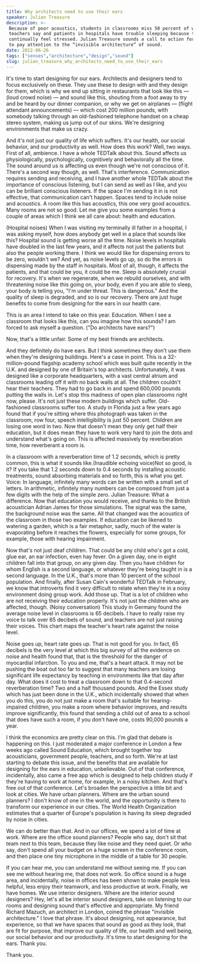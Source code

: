 ```yaml
---
title: Why architects need to use their ears
speaker: Julian Treasure
description: >-
 Because of poor acoustics, students in classrooms miss 50 percent of what their
 teachers say and patients in hospitals have trouble sleeping because they
 continually feel stressed. Julian Treasure sounds a call to action for designers
 to pay attention to the “invisible architecture” of sound.
date: 2012-06-26
tags: ["senses","architecture","design","sound"]
slug: julian_treasure_why_architects_need_to_use_their_ears
---
```


It's time to start designing for our ears. Architects and designers tend to focus
exclusively on these. They use these to design with and they design for them, which is why
we end up sitting in restaurants that look like this — (loud crowd noise) — and sound like
this, shouting from a foot away to try and be heard by our dinner companion, or why we get
on airplanes — (flight attendant announcements) — which cost 200 million pounds, with
somebody talking through an old-fashioned telephone handset on a cheap stereo system,
making us jump out of our skins. We're designing environments that make us crazy.

And it's not just our quality of life which suffers. It's our health, our social behavior,
and our productivity as well. How does this work? Well, two ways. First of all, ambience. I
have a whole TEDTalk about this. Sound affects us physiologically, psychologically,
cognitively and behaviorally all the time. The sound around us is affecting us even though
we're not conscious of it. There's a second way though, as well. That's interference.
Communication requires sending and receiving, and I have another whole TEDTalk about the
importance of conscious listening, but I can send as well as I like, and you can be
brilliant conscious listeners. If the space I'm sending it in is not effective, that
communication can't happen. Spaces tend to include noise and acoustics. A room like this
has acoustics, this one very good acoustics. Many rooms are not so good. Let me give you
some examples from a couple of areas which I think we all care about: health and
education.

(Hospital noises) When I was visiting my terminally ill father in a hospital, I was asking
myself, how does anybody get well in a place that sounds like this? Hospital sound is
getting worse all the time. Noise levels in hospitals have doubled in the last few years,
and it affects not just the patients but also the people working there. I think we would
like for dispensing errors to be zero, wouldn't we? And yet, as noise levels go up, so do
the errors in dispensing made by the staff in hospitals. Most of all, though, it affects
the patients, and that could be you, it could be me. Sleep is absolutely crucial for
recovery. It's when we regenerate, when we rebuild ourselves, and with threatening noise
like this going on, your body, even if you are able to sleep, your body is telling you,
"I'm under threat. This is dangerous." And the quality of sleep is degraded, and so is our
recovery. There are just huge benefits to come from designing for the ears in our health
care.

This is an area I intend to take on this year. Education. When I see a classroom that looks
like this, can you imagine how this sounds? I am forced to ask myself a question. ("Do
architects have ears?") 

Now, that's a little unfair. Some of my best friends are architects. 

And they definitely do have ears. But I think sometimes they don't use them when they're
designing buildings. Here's a case in point. This is a 32-million-pound flagship academy
school which was built quite recently in the U.K. and designed by one of Britain's top
architects. Unfortunately, it was designed like a corporate headquarters, with a vast
central atrium and classrooms leading off it with no back walls at all. The children
couldn't hear their teachers. They had to go back in and spend 600,000 pounds putting the
walls in. Let's stop this madness of open plan classrooms right now, please. It's not just
these modern buildings which suffer. Old-fashioned classrooms suffer too. A study in
Florida just a few years ago found that if you're sitting where this photograph was taken
in the classroom, row four, speech intelligibility is just 50 percent. Children are losing
one word in two. Now that doesn't mean they only get half their education, but it does
mean they have to work very hard to join the dots and understand what's going on. This is
affected massively by reverberation time, how reverberant a room is.

In a classroom with a reverberation time of 1.2 seconds, which is pretty common, this is
what it sounds like.(Inaudible echoing voice)Not so good, is it? If you take that 1.2
seconds down to 0.4 seconds by installing acoustic treatments, sound absorbing materials
and so forth, this is what you get. Voice: In language, infinitely many words can be
written with a small set of letters. In arithmetic, infinitely many numbers can be
composed from just a few digits with the help of the simple zero. Julian Treasure: What a
difference. Now that education you would receive, and thanks to the British acoustician
Adrian James for those simulations. The signal was the same, the background noise was the
same. All that changed was the acoustics of the classroom in those two examples. If
education can be likened to watering a garden, which is a fair metaphor, sadly, much of
the water is evaporating before it reaches the flowers, especially for some groups, for
example, those with hearing impairment.

Now that's not just deaf children. That could be any child who's got a cold, glue ear, an
ear infection, even hay fever. On a given day, one in eight children fall into that group,
on any given day. Then you have children for whom English is a second language, or
whatever they're being taught in is a second language. In the U.K., that's more than 10
percent of the school population. And finally, after Susan Cain's wonderful TEDTalk in
February, we know that introverts find it very difficult to relate when they're in a noisy
environment doing group work. Add those up. That is a lot of children who are not
receiving their education properly. It's not just the children who are affected, though.
(Noisy conversation) This study in Germany found the average noise level in classrooms is
65 decibels. I have to really raise my voice to talk over 65 decibels of sound, and
teachers are not just raising their voices. This chart maps the teacher's heart rate
against the noise level.

Noise goes up, heart rate goes up. That is not good for you. In fact, 65 decibels is the
very level at which this big survey of all the evidence on noise and health found that,
that is the threshold for the danger of myocardial infarction. To you and me, that's a
heart attack. It may not be pushing the boat out too far to suggest that many teachers are
losing significant life expectancy by teaching in environments like that day after
day. What does it cost to treat a classroom down to that 0.4-second reverberation time? Two
and a half thousand pounds. And the Essex study which has just been done in the U.K.,
which incidentally showed that when you do this, you do not just make a room that's
suitable for hearing-impaired children, you make a room where behavior improves, and
results improve significantly, this found that sending a child out of area to a school
that does have such a room, if you don't have one, costs 90,000 pounds a
year.

I think the economics are pretty clear on this. I'm glad that debate is happening on this.
I just moderated a major conference in London a few weeks ago called Sound Education,
which brought together top acousticians, government people, teachers, and so forth. We're
at last starting to debate this issue, and the benefits that are available for designing
for the ears in education, unbelievable. Out of that conference, incidentally, also came a
free app which is designed to help children study if they're having to work at home, for
example, in a noisy kitchen. And that's free out of that conference. Let's broaden the
perspective a little bit and look at cities. We have urban planners. Where are the urban
sound planners? I don't know of one in the world, and the opportunity is there to
transform our experience in our cities. The World Health Organization estimates that a
quarter of Europe's population is having its sleep degraded by noise in
cities.

We can do better than that. And in our offices, we spend a lot of time at work. Where are
the office sound planners? People who say, don't sit that team next to this team, because
they like noise and they need quiet. Or who say, don't spend all your budget on a huge
screen in the conference room, and then place one tiny microphone in the middle of a table
for 30 people. 

If you can hear me, you can understand me without seeing me. If you can see me without
hearing me, that does not work. So office sound is a huge area, and incidentally, noise in
offices has been shown to make people less helpful, less enjoy their teamwork, and less
productive at work. Finally, we have homes. We use interior designers. Where are the
interior sound designers? Hey, let's all be interior sound designers, take on listening to
our rooms and designing sound that's effective and appropriate. My friend Richard Mazuch,
an architect in London, coined the phrase "invisible architecture." I love that phrase.
It's about designing, not appearance, but experience, so that we have spaces that sound as
good as they look, that are fit for purpose, that improve our quality of life, our health
and well being, our social behavior and our productivity. It's time to start designing for
the ears. Thank you.

Thank you. 

<!--
ad_duration=3.33
event="TEDGlobal 2012"
external_start_time=0
has_talk_citation=0
intro_duration=11.82
is_subtitle_required="False"
is_talk_featured="True"
language="en"
language_swap="False"
native_language="en"
number_of_related_talks=6
number_of_speakers=1
number_of_subtitled_videos=34
number_of_tags=4
number_of_talk_download_languages=34
number_of_talk_more_resources=3
number_of_talk_recommendations=0
number_of_talks_take_actions=1
post_ad_duration=0.83
published_timestamp="2012-09-18 15:00:55"
recording_date="2012-06-26"
speaker_description="Sound consultant"
speaker_is_published=1
speaker_name="Julian Treasure"
talk_name="Why architects need to use their ears"
talks_tags=["senses","architecture","design","sound"]
url_audio="https://download.ted.com/talks/JulianTreasure_2012G.mp3?apikey=acme-roadrunner"
url_photo_speaker="https://pe.tedcdn.com/images/ted/3dea828a824d4f67ba2258123b07d4d3d49a8318_254x191.jpg"
url_photo_talk="https://pe.tedcdn.com/images/ted/c3583f5782aec62c5f42ef1df0c768f18cd05802_1600x1200.jpg"
url_webpage="https://www.ted.com/talks/julian_treasure_why_architects_need_to_use_their_ears"
video_type_name="TED Stage Talk"
-->